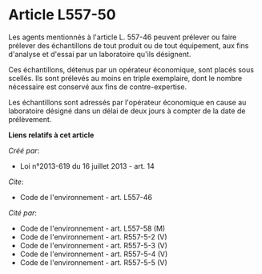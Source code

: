 # Article L557-50

Les agents mentionnés à l'article L. 557-46 peuvent prélever ou faire prélever des échantillons de tout produit ou de tout
équipement, aux fins d'analyse et d'essai par un laboratoire qu'ils désignent. 

Ces échantillons, détenus par un opérateur économique, sont placés sous scellés. Ils sont prélevés au moins en triple
exemplaire, dont le nombre nécessaire est conservé aux fins de contre-expertise. 

Les échantillons sont adressés par l'opérateur économique en cause au laboratoire désigné dans un délai de deux jours à
compter de la date de prélèvement.

**Liens relatifs à cet article**

_Créé par_:

  - Loi n°2013-619 du 16 juillet 2013 - art. 14

_Cite_:

  - Code de l'environnement - art. L557-46

_Cité par_:

  - Code de l'environnement - art. L557-58 (M)
  - Code de l'environnement - art. R557-5-2 (V)
  - Code de l'environnement - art. R557-5-3 (V)
  - Code de l'environnement - art. R557-5-4 (V)
  - Code de l'environnement - art. R557-5-5 (V)

